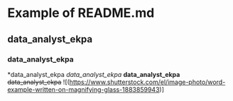 # Example of README.md
## data_analyst_ekpa
### data_analyst_ekpa
*data_analyst_ekpa
*data_analyst_ekpa*
**data_analyst_ekpa**
~~data_analyst_ekpa~~
![(https://www.shutterstock.com/el/image-photo/word-example-written-on-magnifying-glass-1883859943)]
